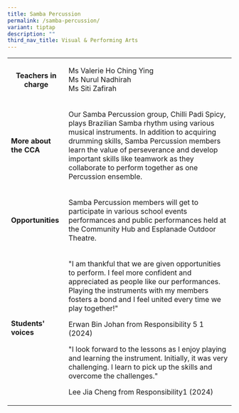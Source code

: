 ```yaml
---
title: Samba Percussion
permalink: /samba-percussion/
variant: tiptap
description: ""
third_nav_title: Visual & Performing Arts
---
```

<p></p>
<table style="minWidth: 50px">
<colgroup>
<col>
<col>
</colgroup>
<tbody>
<tr>
<th rowspan="1" colspan="1">
<p><strong>Teachers in charge</strong>
</p>
<p></p>
</th>
<td rowspan="1" colspan="1">
<p>Ms Valerie Ho Ching Ying
<br>Ms Nurul Nadhirah&nbsp;
<br>Ms Siti Zafirah&nbsp;&nbsp;&nbsp;&nbsp;&nbsp;</p>
</td>
</tr>
<tr>
<td rowspan="1" colspan="1">
<p><strong>More about the CCA</strong>
</p>
</td>
<td rowspan="1" colspan="1">
<p>Our Samba Percussion group, Chilli Padi Spicy, plays Brazilian Samba rhythm
using various musical instruments. In addition to acquiring drumming skills,
Samba Percussion members learn the value of perseverance and develop important
skills like teamwork as they collaborate to perform together as one Percussion
ensemble.</p>
</td>
</tr>
<tr>
<td rowspan="1" colspan="1">
<p><strong>Opportunities</strong>
</p>
</td>
<td rowspan="1" colspan="1">
<p>Samba Percussion members will get to participate in various school events
performances and public performances held at the Community Hub and Esplanade
Outdoor Theatre.</p>
</td>
</tr>
<tr>
<td rowspan="1" colspan="1">
<p><strong>Students' voices</strong>
</p>
</td>
<td rowspan="1" colspan="1">
<p>"I am thankful that we are given opportunities to perform. I feel more
confident and appreciated as people like our performances. Playing the
instruments with my members fosters a bond and I feel united every time
we play together!"</p>
<p></p>
<p>Erwan Bin Johan from Responsibility 5 1 (2024)</p>
<p></p>
<p>"I look forward to the lessons as I enjoy playing and learning the instrument.
Initially, it was very challenging. I learn to pick up the skills and overcome
the challenges."</p>
<p></p>
<p>Lee Jia Cheng from Responsibility1 (2024)</p>
</td>
</tr>
</tbody>
</table>
<p></p>